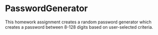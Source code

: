 # PasswordGenerator
This homework assignment creates a random password generator which creates a password between 8-128 digits based on user-selected criteria.
